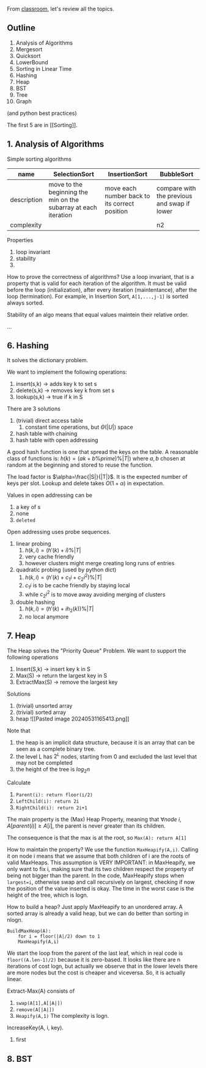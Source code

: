 From [classroom](https://classroom.google.com/u/1/w/NjYxNTg1NzIyODc1/t/all), let's review all the topics.

## Outline
1. Analysis of Algorithms
2. Mergesort
3. Quicksort
4. LowerBound
5. Sorting in Linear Time
6. Hashing
7. Heap
8. BST
9. Tree
10. Graph

(and python best practices)

The first 5 are in [[Sorting]].

## 1. Analysis of Algorithms

Simple sorting algorithms

| name        | SelectionSort                                                   | InsertionSort                                 | BubbleSort                                  |
| ----------- | --------------------------------------------------------------- | --------------------------------------------- | ------------------------------------------- |
| description | move to the beginning the min on the subarray at each iteration | move each number back to its correct position | compare with the previous and swap if lower |
| complexity  |                                                                 |                                               | n2                                          |

Properties
1. loop invariant
2. stability
3. 

How to prove the correctness of algorithms?
Use a loop invariant, that is a property that is valid for each iteration of the algorithm. It must be valid before the loop (initialization), after every iteration (maintentance), after the loop (termination). For example, in Insertion Sort, `A[1,...,j-1]` is sorted always sorted.

Stability of an algo means that equal values maintein their relative order.

...

## 6. Hashing
It solves the dictionary problem.

We want to implement the following operations:
1. insert(s,k) -> adds key k to set s
2. delete(s,k) -> removes key k from set s
3. lookup(s,k) -> true if k in S

There are 3 solutions
1. (trivial) direct access table
	1. constant time operations, but $\Theta(|U|)$ space
2. hash table with chaining
3. hash table with open addressing

A good hash function is one that spread the keys on the table.
A reasonable class of functions is:
$h(k)=(ak+b\%prime)\%|T|)$ where $a,b$ chosen at random at the beginning and stored to reuse the function.

The load factor is $\alpha=\frac{|S|}{|T|}$.
It is the expected number of keys per slot.
Lookup and delete takes $O(1+\alpha)$ in expectation.

Values in open addressing can be
1. a key of s
2. none
3. `deleted`

Open addressing uses probe sequences.
1. linear probing
	1. $h(k,i)=(h'(k)+i)\%|T|$
	2. very cache friendly
	3. however clusters might merge creating long runs of entries
2. quadratic probing (used by python dict)
	1. $h(k,i)=(h'(k)+c_1i+c_2i^2)\%|T|$
	2. $c_1i$ is to be cache friendly by staying local
	3. while $c_2i^2$ is to move away avoiding merging of clusters
3. double hashing
	1. $h(k,i)=(h'(k)+ih_2(k))\%|T|$
	2. no local anymore

## 7. Heap
The Heap solves the "Priority Queue" Problem.
We want to support the following operations
1. Insert(S,k) -> insert key k in S
2. Max(S) -> return the largest key in S
3. ExtractMax(S) -> remove the largest key

Solutions
1. (trivial) unsorted array
2. (trivial) sorted array
3. heap
![[Pasted image 20240531165413.png]]

Note that
1. the heap is an implicit data structure, because it is an array that can be seen as a complete binary tree. 
2. the level L has $2^L$ nodes, starting from 0 and excluded the last level that may not be completed
3. the height of the tree is $log_2 n$

Calculate
1. `Parent(i): return floor(i/2)`
2. `LeftChild(i): return 2i`
3. `RightChild(i): return 2i+1`

The main property is the (Max) Heap Property, meaning that $\forall node\ i, A[parent(i)]\geq A[i]$, the parent is never greater than its children.

The consequence is that the max is at the root, so `Max(A): return A[1]`

How to maintain the property? We use the function `MaxHeapify(A,i)`. Calling it on node i means that we assume that both children of i are the roots of valid MaxHeaps. This assumption is VERY IMPORTANT: in MaxHeapify, we only want to fix i, making sure that its two children respect the property of being not bigger than the parent. In the code, MaxHeapify stops when `largest=i`, otherwise swap and call recursively on largest, checking if now the position of the value inserted is okay. The time in the worst case is the height of the tree, which is logn.

How to build a heap? Just apply MaxHeapify to an unordered array. A sorted array is already a valid heap, but we can do better than sorting in nlogn.
```
BuildMaxHeap(A):
	for i = floor(|A|/2) down to 1
	MaxHeapify(A,i)
```
We start the loop from the parent of the last leaf, which in real code is `floor((A.len-1)/2)` because it is zero-based.
It looks like there are n iterations of cost logn, but actually we observe that in the lower levels there are more nodes but the cost is cheaper and viceversa. So, it is actually linear.

Extract-Max(A) consists of
1. `swap(A[1],A[|A|])`
2. `remove(A[|A|])`
3. `Heapify(A,1)`
The complexity is logn.

IncreaseKey(A, i, key).
1. first 



## 8. BST
